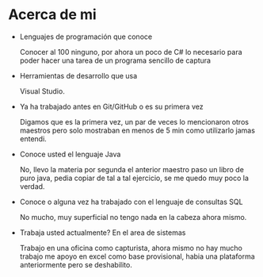 # Acerca de mi

* Lenguajes de programación que conoce

    Conocer al 100 ninguno, por ahora un poco de C# lo necesario para poder hacer una tarea de un programa sencillo de captura


* Herramientas de desarrollo que usa

    Visual Studio.

* Ya ha trabajado antes en Git/GitHub o es su primera vez

    Digamos que es la primera vez, un par de veces lo mencionaron otros maestros pero solo mostraban en menos de 5 min como utilizarlo jamas entendi.

* Conoce usted el lenguaje Java

    No, llevo la materia por segunda el anterior maestro paso un libro de puro java, pedia copiar de tal a tal ejercicio, se me quedo muy poco la verdad.

* Conoce o alguna vez ha trabajado con el lenguaje de consultas SQL

    No mucho, muy superficial no tengo nada en la cabeza ahora mismo.

* Trabaja usted actualmente? En el area de sistemas

    Trabajo en una oficina como capturista, ahora mismo no hay mucho trabajo me apoyo en excel como base provisional, habia una plataforma anteriormente pero se deshabilito.


